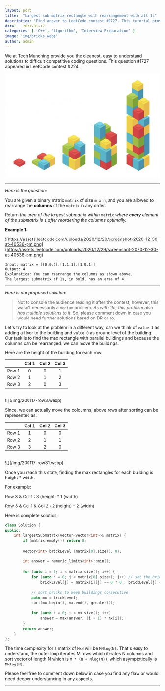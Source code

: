 ```yaml
---
layout:	post
title:	"Largest sub matrix rectangle with rearrangement with all 1s"
description: "Find answer to LeetCode contest #1727. This tutorial provides easy understanding and visualization of data structure and algorithm problem on largest sub matrix rectangle with rearrangment with all 1s. Let's try to to look at the problem in a different way..."
date:	2021-01-17
categories: [ 'C++', 'Algorithm', 'Interview Preparation' ]
image: 'img/bricks.webp'
author: admin
---
```


We at Tech Munching provide you the cleanest, easy to understand solutions to difficult competitive coding questions. This question #1727 appeared in LeetCode contest #224.

![](/img/bricks.webp)

***

*Here is the question:*

You are given a binary matrix `matrix` of size `m x n`, and you are allowed to rearrange the **columns** of the `matrix` in any order.

Return *the area of the largest submatrix within* `matrix` *where **every** element of the submatrix is* `1` *after reordering the columns optimally.*

**Example 1:**

![https://assets.leetcode.com/uploads/2020/12/29/screenshot-2020-12-30-at-40536-pm.png](https://assets.leetcode.com/uploads/2020/12/29/screenshot-2020-12-30-at-40536-pm.png)

```
Input: matrix = [[0,0,1],[1,1,1],[1,0,1]]
Output: 4
Explanation: You can rearrange the columns as shown above.
The largest submatrix of 1s, in bold, has an area of 4.

```

***

*Here is our proposed solution:*

> Not to console the audience reading it after the contest, however, this wasn't necessarily a `medium` problem. *As with life, this problem also has multiple solutions to it*. So, please comment down in case you would need further solutions based on DP or so.

Let's try to look at the problem in a different way, can we think of `value 1` as adding a floor to the building and `value 0` as ground level of the building. Our task is to find the max rectangle with parallel buildings and because the columns can be rearranged, we can move the buildings.

Here are the height of the building for each row:

|       | Col 1  | Col 2  | Col 3  |
| ----- |:------:|:------:|:------:|
| Row 1 |      0 |      0 |      1 |
| Row 2 |      1 |      1 |      2 | (Previous floor adds up in coloumn 3)
| Row 3 |      2 |      0 |      3 | (Ground floor in coloumn 2 nullifies previous height) 

<br/>
![](/img/200117-row3.webp)

Since, we can actually move the coloumns, above rows after sorting can be represented as:

|       | Col 1  | Col 2  | Col 3  |
| ----- |:------:|:------:|:------:|
| Row 1 |      1 |      0 |      0 |
| Row 2 |      2 |      1 |      1 | 
| Row 3 |      3 |      2 |      0 | 

<br/>
![](/img/200117-row31.webp)

Once you reach this state, finding the max rectangles for each building is height * width. 

For example:

Row 3 & Col 1 : 3 (height) * 1 (width)

Row 3 & Col 1 & Col 2 : 2 (height) * 2 (width)

Here is complete solution:

```cpp
class Solution {
public:
    int largestSubmatrix(vector<vector<int>>& matrix) {
        if (matrix.empty()) return 0;
        
        vector<int> brickLevel (matrix[0].size(), 0);
        
        int answer = numeric_limits<int>::min();
        
        for (auto i = 0; i < matrix.size(); i++) {
            for (auto j = 0; j < matrix[0].size(); j++) // set the brick value
                brickLevel[j] = matrix[i][j] == 0 ? 0 : brickLevel[j] + 1;
            
            // sort bricks to keep buildings consecutive
            auto mx = brickLevel;
            sort(mx.begin(), mx.end(), greater());
            
            for (auto i = 0; i < mx.size(); i++)
                answer = max(answer, (i + 1) * mx[i]);
        }
        return answer;
    }
};
```

The time complexity for a matrix of `MxN` will be `MNlog(N)`. That's easy to understand, the outer loop iterates M rows which iterates N columns and sort vector of length N which is `M * (N + Nlog(N))`, which asymptotically is `MNlog(N)`.

Please feel free to comment down below in case you find any flaw or would need deeper understanding in any aspects.

***